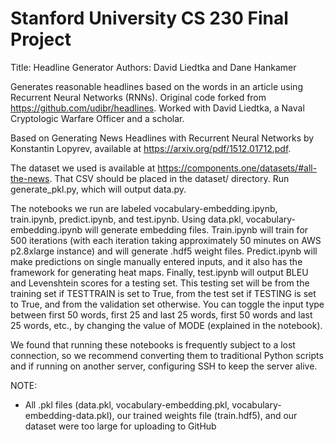 # Stanford University CS 230 Final Project 
Title: Headline Generator
Authors: David Liedtka and Dane Hankamer 

Generates reasonable headlines based on the words in an article using Recurrent Neural Networks (RNNs). Original code forked from https://github.com/udibr/headlines. Worked with David Liedtka, a Naval Cryptologic Warfare Officer and a scholar.

Based on Generating News Headlines with Recurrent Neural Networks by Konstantin Lopyrev, available at https://arxiv.org/pdf/1512.01712.pdf.

The dataset we used is available at https://components.one/datasets/#all-the-news. That CSV should be placed in the dataset/ directory. Run generate_pkl.py, which will output data.py.

The notebooks we run are labeled vocabulary-embedding.ipynb, train.ipynb, predict.ipynb, and test.ipynb. Using data.pkl, vocabulary-embedding.ipynb will generate embedding files. Train.ipynb will train for 500 iterations (with each iteration taking approximately 50 minutes on AWS p2.8xlarge instance) and will generate .hdf5 weight files. Predict.ipynb will make predictions on single manually entered inputs, and it also has the framework for generating heat maps. Finally, test.ipynb will output BLEU and Levenshtein scores for a testing set. This testing set will be from the training set if TESTTRAIN is set to True, from the test set if TESTING is set to True, and from the validation set otherwise. You can toggle the input type between first 50 words, first 25 and last 25 words, first 50 words and last 25 words, etc., by changing the value of MODE (explained in the notebook).

We found that running these notebooks is frequently subject to a lost connection, so we recommend converting them to traditional Python scripts and if running on another server, configuring SSH to keep the server alive.

NOTE:
- All .pkl files (data.pkl, vocabulary-embedding.pkl, vocabulary-embedding-data.pkl), our trained weights file (train.hdf5), and our dataset were too large for uploading to GitHub
